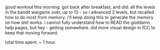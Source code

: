 good workout this morning. 
got back after breakfast, and did: all the levels in the bandit wargame over, up to 13 - so i advanced 2 levels, but recalled how to do most from memory. i'll keep doing this to generate the memory on how shit works. i cannot fully understand how to READ the goddamn help pages, but hey - getting somewhere.
did more visual design in fCC to keep that moving forward. 

total time spent: ~ 1 hour.
